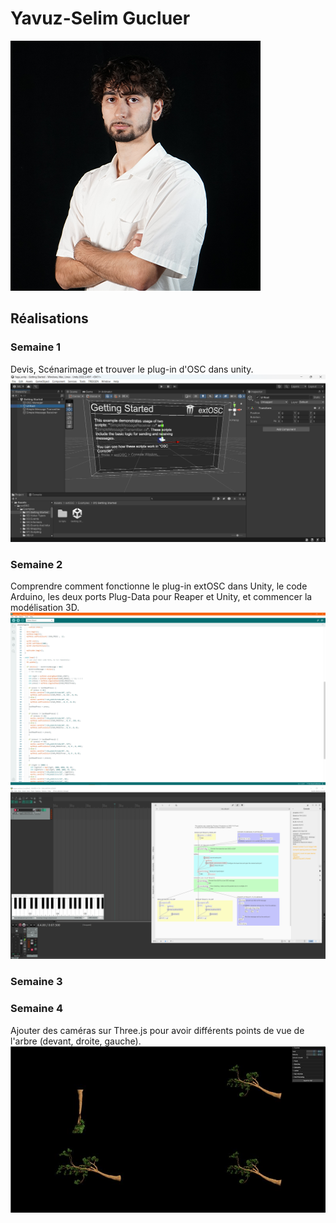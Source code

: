 # Yavuz-Selim Gucluer

 ![Yavuz](../../Assets/Images/Membres/yavuz_selim_gucluer/yavuz.png)

 ## Réalisations

 <!-- Une image par semaine de la réalisation dont tu es le plus fier avec une légende -->
### Semaine 1
Devis, Scénarimage et trouver le plug-in d'OSC dans unity.
![S1 Plug-in Osc Unity](../../Assets/Images/Membres/yavuz_selim_gucluer/osc_unity.png)

### Semaine 2
Comprendre comment fonctionne le plug-in extOSC dans Unity, le code Arduino, les deux ports Plug-Data pour Reaper et Unity, et commencer la modélisation 3D.
![S2 Arduino](../../Assets/Images/Membres/yavuz_selim_gucluer/Arduino-semaine2.PNG)
![S2 Reaper-Plugdata](../../Assets/Images/Membres/yavuz_selim_gucluer/reaper-plugdata-semaine2.PNG)

### Semaine 3

### Semaine 4
Ajouter des caméras sur Three.js pour avoir différents points de vue de l'arbre (devant, droite, gauche).
![S4 Caméras](../../Assets/Images/Membres/yavuz_selim_gucluer/Camera_4.PNG)
